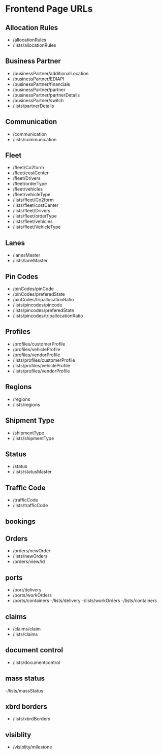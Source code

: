 # Frontend Page URLs

## Allocation Rules
- /allocationRules
- /lists/allocationRules

## Business Partner
- /businessPartner/additionalLocation
- /businessPartner/EDIAPI
- /businessPartner/financials
- /businessPartner/partner
- /businessPartner/partnerDetails
- /businessPartner/switch
- /lists/partnerDetails

## Communication
- /communication
- /lists/communication

## Fleet
- /fleet/Co2form
- /fleet/costCenter
- /fleet/Drivers
- /fleet/orderType
- /fleet/vehicles
- /fleet/vehicleType
- /lists/fleet/Co2form
- /lists/fleet/costCenter
- /lists/fleet/Drivers
- /lists/fleet/orderType
- /lists/fleet/vehicles
- /lists/fleet/VehicleType

## Lanes
- /lanesMaster
- /lists/laneMaster

## Pin Codes
- /pinCodes/pinCode
- /pinCodes/preferedState
- /pinCodes/tripallocationRatio
- /lists/pincodes/pincode
- /lists/pincodes/preferedState
- /lists/pincodes/tripallocationRatio

## Profiles
- /profiles/customerProfile
- /profiles/vehicleProfile
- /profiles/vendorProfile
- /lists/profiles/customerProfile
- /lists/profiles/vehicleProfile
- /lists/profiles/vendorProfile

## Regions
- /regions
- /lists/regions

## Shipment Type
- /shipmentType
- /lists/shipmentType

## Status
- /status
- /lists/statusMaster

## Traffic Code
- /trafficCode
- /lists/trafficCode




## bookings

## Orders
- /orders/newOrder
- /lists/newOrders
- /orders/view/id

## ports
- /port/delivery
- /ports/workOrders
- /ports/containers
-/lists/delivery
-/lists/workOrders
-/lists/containers

## claims
- /claims/claim
- /lists/claims

## document control 
- /lists/documentcontrol

## mass status
-/lists/massStatus

## xbrd borders
- /lists/xbrdBorders







## visiblity
- /visiblity/milestone



